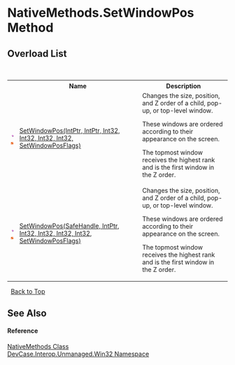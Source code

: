 # NativeMethods.SetWindowPos Method 
 


## Overload List
&nbsp;<table><tr><th></th><th>Name</th><th>Description</th></tr><tr><td>![Public method](media/pubmethod.gif "Public method")![Static member](media/static.gif "Static member")</td><td><a href="M_DevCase_Interop_Unmanaged_Win32_NativeMethods_SetWindowPos">SetWindowPos(IntPtr, IntPtr, Int32, Int32, Int32, Int32, SetWindowPosFlags)</a></td><td>
Changes the size, position, and Z order of a child, pop-up, or top-level window. 

 These windows are ordered according to their appearance on the screen. 

 The topmost window receives the highest rank and is the first window in the Z order.</td></tr><tr><td>![Public method](media/pubmethod.gif "Public method")![Static member](media/static.gif "Static member")</td><td><a href="M_DevCase_Interop_Unmanaged_Win32_NativeMethods_SetWindowPos_1">SetWindowPos(SafeHandle, IntPtr, Int32, Int32, Int32, Int32, SetWindowPosFlags)</a></td><td>
Changes the size, position, and Z order of a child, pop-up, or top-level window. 

 These windows are ordered according to their appearance on the screen. 

 The topmost window receives the highest rank and is the first window in the Z order.</td></tr></table>&nbsp;
<a href="#nativemethods.setwindowpos-method">Back to Top</a>

## See Also


#### Reference
<a href="T_DevCase_Interop_Unmanaged_Win32_NativeMethods">NativeMethods Class</a><br /><a href="N_DevCase_Interop_Unmanaged_Win32">DevCase.Interop.Unmanaged.Win32 Namespace</a><br />